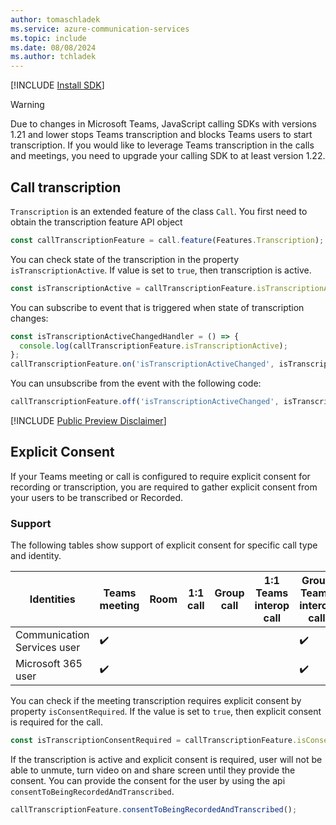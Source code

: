 ```yaml
---
author: tomaschladek
ms.service: azure-communication-services
ms.topic: include
ms.date: 08/08/2024
ms.author: tchladek
---
```


[!INCLUDE [Install SDK](../install-sdk/install-sdk-web.md)]

> [!WARNING]
> Due to changes in Microsoft Teams, JavaScript calling SDKs with versions 1.21 and lower stops Teams transcription and blocks Teams users to start transcription. If you would like to leverage Teams transcription in the calls and meetings, you need to upgrade your calling SDK to at least version 1.22.

## Call transcription 

`Transcription` is an extended feature of the class `Call`. You first need to obtain the transcription feature API object

```js
const callTranscriptionFeature = call.feature(Features.Transcription);
```

You can check state of the transcription in the property `isTranscriptionActive`. If value is set to `true`, then transcription is active.

```js
const isTranscriptionActive = callTranscriptionFeature.isTranscriptionActive;
```

You can subscribe to event that is triggered when state of transcription changes:

```js
const isTranscriptionActiveChangedHandler = () => {
  console.log(callTranscriptionFeature.isTranscriptionActive);
};
callTranscriptionFeature.on('isTranscriptionActiveChanged', isTranscriptionActiveChangedHandler);
```

You can unsubscribe from the event with the following code: 

```js
callTranscriptionFeature.off('isTranscriptionActiveChanged', isTranscriptionActiveChangedHandler);
```

[!INCLUDE [Public Preview Disclaimer](../../includes/public-preview-include-document.md)]

## Explicit Consent
If your Teams meeting or call is configured to require explicit consent for recording or transcription, you are required to gather explicit consent from your users to be transcribed or Recorded.
 
### Support
The following tables show support of explicit consent for specific call type and identity.
 
|Identities                   | Teams meeting | Room | 1:1 call | Group call | 1:1 Teams interop call | Group Teams interop call |
|-----------------------------|---------------|------|----------|------------|------------------------|--------------------------|
|Communication Services user  |✔️|      |          |            |                       |      ✔️|
|Microsoft 365 user           |✔️|      |          |            |                       |      ✔️|
  
You can check if the meeting transcription requires explicit consent by property `isConsentRequired`. If the value is set to `true`, then explicit consent is required for the call.
 
```js
const isTranscriptionConsentRequired = callTranscriptionFeature.isConsentRequired;
```
 
If the transcription is active and explicit consent is required, user will not be able to unmute, turn video on and share screen until they provide the consent. You can provide the consent for the user by using the api `consentToBeingRecordedAndTranscribed`.
 
```js
callTranscriptionFeature.consentToBeingRecordedAndTranscribed();
```
